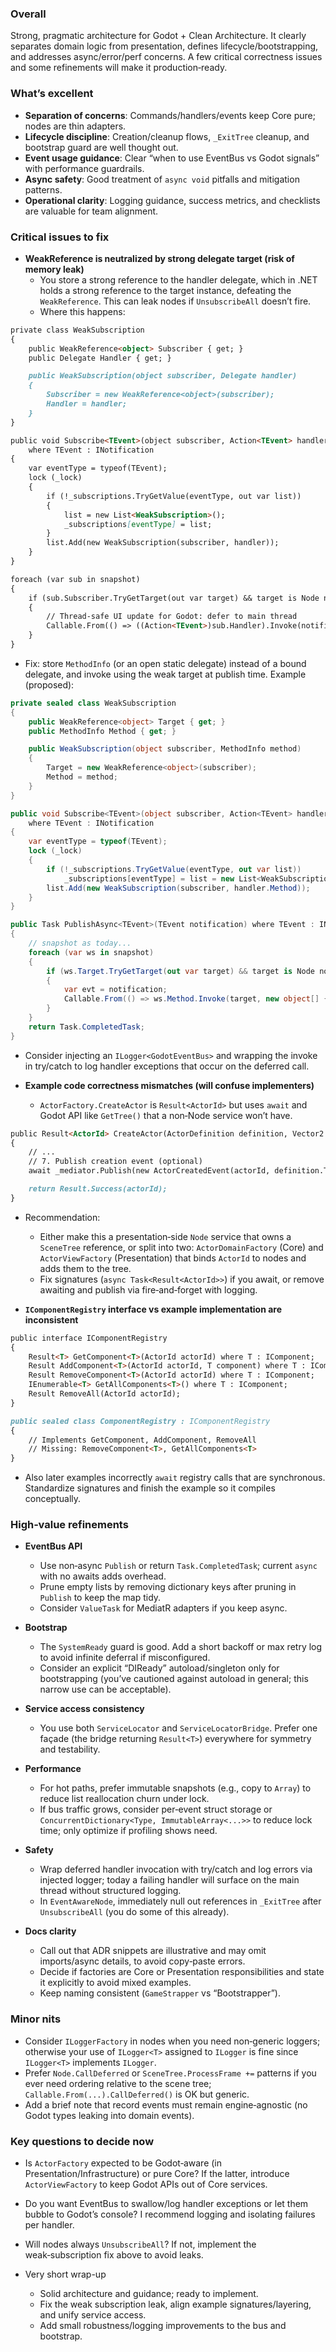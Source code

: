 ### Overall
Strong, pragmatic architecture for Godot + Clean Architecture. It clearly separates domain logic from presentation, defines lifecycle/bootstrapping, and addresses async/error/perf concerns. A few critical correctness issues and some refinements will make it production‑ready.

### What’s excellent
- **Separation of concerns**: Commands/handlers/events keep Core pure; nodes are thin adapters.
- **Lifecycle discipline**: Creation/cleanup flows, `_ExitTree` cleanup, and bootstrap guard are well thought out.
- **Event usage guidance**: Clear “when to use EventBus vs Godot signals” with performance guardrails.
- **Async safety**: Good treatment of `async void` pitfalls and mitigation patterns.
- **Operational clarity**: Logging guidance, success metrics, and checklists are valuable for team alignment.

### Critical issues to fix
- **WeakReference is neutralized by strong delegate target (risk of memory leak)**
  - You store a strong reference to the handler delegate, which in .NET holds a strong reference to the target instance, defeating the `WeakReference`. This can leak nodes if `UnsubscribeAll` doesn’t fire.
  - Where this happens:
```186:196:Docs/03-Reference/ADR/ADR-002-godot-integration-architecture.md
private class WeakSubscription
{
    public WeakReference<object> Subscriber { get; }
    public Delegate Handler { get; }

    public WeakSubscription(object subscriber, Delegate handler)
    {
        Subscriber = new WeakReference<object>(subscriber);
        Handler = handler;
    }
}
```
```198:211:Docs/03-Reference/ADR/ADR-002-godot-integration-architecture.md
public void Subscribe<TEvent>(object subscriber, Action<TEvent> handler)
    where TEvent : INotification
{
    var eventType = typeof(TEvent);
    lock (_lock)
    {
        if (!_subscriptions.TryGetValue(eventType, out var list))
        {
            list = new List<WeakSubscription>();
            _subscriptions[eventType] = list;
        }
        list.Add(new WeakSubscription(subscriber, handler));
    }
}
```
```259:266:Docs/03-Reference/ADR/ADR-002-godot-integration-architecture.md
foreach (var sub in snapshot)
{
    if (sub.Subscriber.TryGetTarget(out var target) && target is Node node && node.IsInsideTree())
    {
        // Thread-safe UI update for Godot: defer to main thread
        Callable.From(() => ((Action<TEvent>)sub.Handler).Invoke(notification)).CallDeferred();
    }
}
```
  - Fix: store `MethodInfo` (or an open static delegate) instead of a bound delegate, and invoke using the weak target at publish time. Example (proposed):
```csharp
private sealed class WeakSubscription
{
    public WeakReference<object> Target { get; }
    public MethodInfo Method { get; }

    public WeakSubscription(object subscriber, MethodInfo method)
    {
        Target = new WeakReference<object>(subscriber);
        Method = method;
    }
}

public void Subscribe<TEvent>(object subscriber, Action<TEvent> handler)
    where TEvent : INotification
{
    var eventType = typeof(TEvent);
    lock (_lock)
    {
        if (!_subscriptions.TryGetValue(eventType, out var list))
            _subscriptions[eventType] = list = new List<WeakSubscription>();
        list.Add(new WeakSubscription(subscriber, handler.Method));
    }
}

public Task PublishAsync<TEvent>(TEvent notification) where TEvent : INotification
{
    // snapshot as today...
    foreach (var ws in snapshot)
    {
        if (ws.Target.TryGetTarget(out var target) && target is Node node && node.IsInsideTree())
        {
            var evt = notification;
            Callable.From(() => ws.Method.Invoke(target, new object[] { evt })).CallDeferred();
        }
    }
    return Task.CompletedTask;
}
```
  - Consider injecting an `ILogger<GodotEventBus>` and wrapping the invoke in try/catch to log handler exceptions that occur on the deferred call.

- **Example code correctness mismatches (will confuse implementers)**
  - `ActorFactory.CreateActor` is `Result<ActorId>` but uses `await` and Godot API like `GetTree()` that a non‑Node service won’t have.
```534:565:Docs/03-Reference/ADR/ADR-002-godot-integration-architecture.md
public Result<ActorId> CreateActor(ActorDefinition definition, Vector2 position)
{
    // ...
    // 7. Publish creation event (optional)
    await _mediator.Publish(new ActorCreatedEvent(actorId, definition.Type));

    return Result.Success(actorId);
}
```
  - Recommendation:
    - Either make this a presentation‑side `Node` service that owns a `SceneTree` reference, or split into two: `ActorDomainFactory` (Core) and `ActorViewFactory` (Presentation) that binds `ActorId` to nodes and adds them to the tree.
    - Fix signatures (`async Task<Result<ActorId>>`) if you await, or remove awaiting and publish via fire‑and‑forget with logging.

- **`IComponentRegistry` interface vs example implementation are inconsistent**
```446:455:Docs/03-Reference/ADR/ADR-002-godot-integration-architecture.md
public interface IComponentRegistry
{
    Result<T> GetComponent<T>(ActorId actorId) where T : IComponent;
    Result AddComponent<T>(ActorId actorId, T component) where T : IComponent;
    Result RemoveComponent<T>(ActorId actorId) where T : IComponent;
    IEnumerable<T> GetAllComponents<T>() where T : IComponent;
    Result RemoveAll(ActorId actorId);
}
```
```456:499:Docs/03-Reference/ADR/ADR-002-godot-integration-architecture.md
public sealed class ComponentRegistry : IComponentRegistry
{
    // Implements GetComponent, AddComponent, RemoveAll
    // Missing: RemoveComponent<T>, GetAllComponents<T>
}
```
  - Also later examples incorrectly `await` registry calls that are synchronous. Standardize signatures and finish the example so it compiles conceptually.

### High‑value refinements
- **EventBus API**
  - Use non‑async `Publish` or return `Task.CompletedTask`; current `async` with no awaits adds overhead.
  - Prune empty lists by removing dictionary keys after pruning in `Publish` to keep the map tidy.
  - Consider `ValueTask` for MediatR adapters if you keep async.

- **Bootstrap**
  - The `SystemReady` guard is good. Add a short backoff or max retry log to avoid infinite deferral if misconfigured.
  - Consider an explicit “DIReady” autoload/singleton only for bootstrapping (you’ve cautioned against autoload in general; this narrow use can be acceptable).

- **Service access consistency**
  - You use both `ServiceLocator` and `ServiceLocatorBridge`. Prefer one façade (the bridge returning `Result<T>`) everywhere for symmetry and testability.

- **Performance**
  - For hot paths, prefer immutable snapshots (e.g., copy to `Array`) to reduce list reallocation churn under lock.
  - If bus traffic grows, consider per‑event struct storage or `ConcurrentDictionary<Type, ImmutableArray<...>>` to reduce lock time; only optimize if profiling shows need.

- **Safety**
  - Wrap deferred handler invocation with try/catch and log errors via injected logger; today a failing handler will surface on the main thread without structured logging.
  - In `EventAwareNode`, immediately null out references in `_ExitTree` after `UnsubscribeAll` (you do some of this already).

- **Docs clarity**
  - Call out that ADR snippets are illustrative and may omit imports/async details, to avoid copy‑paste errors.
  - Decide if factories are Core or Presentation responsibilities and state it explicitly to avoid mixed examples.
  - Keep naming consistent (`GameStrapper` vs “Bootstrapper”).

### Minor nits
- Consider `ILoggerFactory` in nodes when you need non‑generic loggers; otherwise your use of `ILogger<T>` assigned to `ILogger` is fine since `ILogger<T>` implements `ILogger`.
- Prefer `Node.CallDeferred` or `SceneTree.ProcessFrame +=` patterns if you ever need ordering relative to the scene tree; `Callable.From(...).CallDeferred()` is OK but generic.
- Add a brief note that record events must remain engine‑agnostic (no Godot types leaking into domain events).

### Key questions to decide now
- Is `ActorFactory` expected to be Godot‑aware (in Presentation/Infrastructure) or pure Core? If the latter, introduce `ActorViewFactory` to keep Godot APIs out of Core services.
- Do you want EventBus to swallow/log handler exceptions or let them bubble to Godot’s console? I recommend logging and isolating failures per handler.
- Will nodes always `UnsubscribeAll`? If not, implement the weak‑subscription fix above to avoid leaks.

- Very short wrap-up
  - Solid architecture and guidance; ready to implement.
  - Fix the weak subscription leak, align example signatures/layering, and unify service access.
  - Add small robustness/logging improvements to the bus and bootstrap.